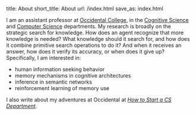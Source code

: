 title: About
short_title: About
url: /index.html
save_as: index.html

I am an assistant professor at [Occidental College](http://www.oxy.edu/), in the [Cognitive Science](http://www.oxy.edu/cognitive-science/) and [Computer Science](http://www.oxy.edu/computer-science/) departments.
My research is broadly on the strategic search for knowledge.
How does an agent recognize that more knowledge is needed?
What knowledge should it search for, and how does it combine primitive search operations to do it?
And when it receives an answer, how does it verify its accuracy, or when does it give up?
Specifically, I am interested in:

* human information seeking behavior
* memory mechanisms in cognitive architectures
* inference in semantic networks
* reinforcement learning of memory use

I also write about my adventures at Occidental at [*How to Start a CS Department*](https://howtostartacsdept.wordpress.com/).

<!--
<span class="news">NEWS</span> (YYYY-MM-DD): Lorem ipsum dolor sit amet.
-->
